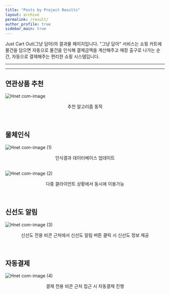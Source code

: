 ```yaml
---
title: "Posts by Project Results"
layout: archive
permalink: /result/
author_profile: true
sidebar_main: true
---
```


Just Cart Out(그냥 담아)의 결과물 페이지입니다.
"그냥 담아" 서비스는 쇼핑 카트에 물건을 담으면 자동으로 물건을 인식해 결제금액을 계산해주고 매장 출구로 나가는 순간, 자동으로 결제해주는 편리한 쇼핑 시스템입니다.

---
---
## 연관상품 추천
![Hnet com-image](https://user-images.githubusercontent.com/89686109/145036350-d105b769-46f6-4888-8bc7-fb59d44a971d.gif)
<center>추천 알고리즘 동작</center><br>

<br>

## 물체인식
![Hnet com-image (1)](https://user-images.githubusercontent.com/89686109/145037688-3a757f8b-e56f-4856-8128-e2daff0180b2.gif)
<center>인식결과 데이터베이스 업데이트</center><br>

![Hnet com-image (2)](https://user-images.githubusercontent.com/89686109/145037985-f83845b1-3233-4d95-b212-85fdd5a8866a.gif)
<center>다중 클라이언트 상황에서 동시에 이용가능</center><br>

<br>

## 신선도 알림
![Hnet com-image (3)](https://user-images.githubusercontent.com/89686109/145038144-ff2a414f-1696-4655-9531-a6e04e2cff08.gif)
<center>신선도 전용 비콘 근처에서 신선도 알림 버튼 클릭 시 신선도 정보 제공</center><br>

<br>

## 자동결제
![Hnet com-image (4)](https://user-images.githubusercontent.com/89686109/145038283-032829d1-0636-4707-a24b-14cdda12750e.gif)
<center>결제 전용 비콘 근처 접근 시 자동결제 진행</center><br>
